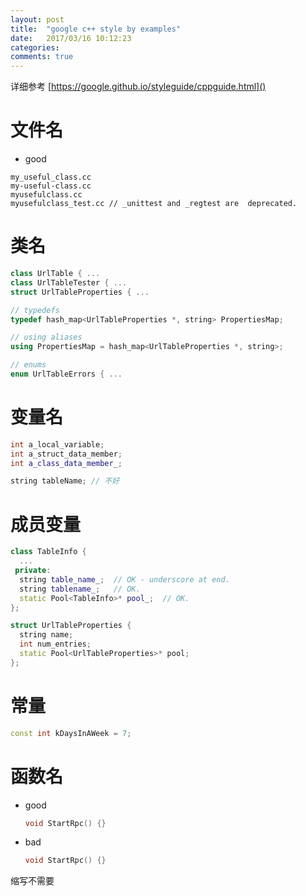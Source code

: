 ```yaml
---
layout: post
title:  "google c++ style by examples"
date:   2017/03/16 10:12:23
categories:
comments: true
---
```


详细参考 [https://google.github.io/styleguide/cppguide.html]()

# 文件名

* good

```
my_useful_class.cc
my-useful-class.cc
myusefulclass.cc
myusefulclass_test.cc // _unittest and _regtest are  deprecated.
```

# 类名

```c++
class UrlTable { ...
class UrlTableTester { ...
struct UrlTableProperties { ...

// typedefs
typedef hash_map<UrlTableProperties *, string> PropertiesMap;

// using aliases
using PropertiesMap = hash_map<UrlTableProperties *, string>;

// enums
enum UrlTableErrors { ...
```

# 变量名

```c++
int a_local_variable;
int a_struct_data_member;
int a_class_data_member_;
```

```c++
string tableName; // 不好
```

# 成员变量


```c++
class TableInfo {
  ...
 private:
  string table_name_;  // OK - underscore at end.
  string tablename_;   // OK.
  static Pool<TableInfo>* pool_;  // OK.
};
```

```c++
struct UrlTableProperties {
  string name;
  int num_entries;
  static Pool<UrlTableProperties>* pool;
};
```

# 常量

```c++
const int kDaysInAWeek = 7;
```

# 函数名

* good

  ```c
  void StartRpc() {}
  ```
* bad

  ```c
  void StartRpc() {}
  ```

缩写不需要
